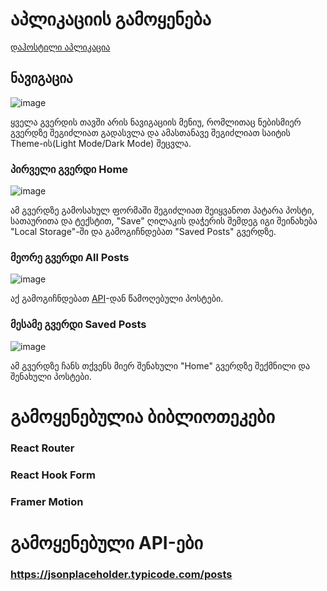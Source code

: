 # აპლიკაციის გამოყენება

[დაჰოსტილი აპლიკაცია](https://65a68fb566e79b12020c7da4--loquacious-marshmallow-850c2a.netlify.app/)

## ნავიგაცია

![image](https://github.com/DavidM29/my-app/assets/79500334/431c4fe4-e972-4e28-b979-01ac9283149d)

ყველა გვერდის თავში არის ნავიგაციის მენიუ, რომლითაც ნებისმიერ გვერდზე შეგიძლიათ გადასვლა და ამასთანავე შეგიძლიათ საიტის Theme-ის(Light Mode/Dark Mode) შეცვლა.

### პირველი გვერდი Home

![image](https://github.com/DavidM29/my-app/assets/79500334/25c811e5-547c-4ea6-909e-d87963f2794a)

ამ გვერდზე გამოსახულ ფორმაში შეგიძლიათ შეიყვანოთ პატარა პოსტი, სათაურითა და ტექსტით, "Save" ღილაკის დაჭერის შემდეგ იგი შეინახება "Local Storage"-ში და გამოგიჩნდებათ "Saved Posts" გვერდზე.

### მეორე გვერდი All Posts

![image](https://github.com/DavidM29/my-app/assets/79500334/1267af63-d0a7-40cc-a723-abb646b81149)

აქ გამოგიჩნდებათ [API](https://jsonplaceholder.typicode.com/posts)-დან წამოღებული პოსტები.

### მესამე გვერდი Saved Posts

![image](https://github.com/DavidM29/my-app/assets/79500334/75a7fb14-c6f0-413d-8b71-0b84b8f5bb49)

ამ გვერდზე ჩანს თქვენს მიერ შენახული "Home" გვერდზე შექმნილი და შენახული პოსტები.

# გამოყენებულია ბიბლიოთეკები

### React Router
### React Hook Form
### Framer Motion

# გამოყენებული API-ები
### https://jsonplaceholder.typicode.com/posts
